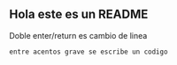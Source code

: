 ## Hola este es un README
Doble enter/return es cambio de linea

`entre acentos grave se escribe un codigo`
